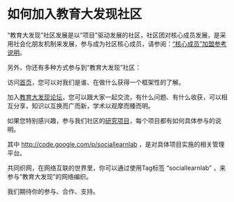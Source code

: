 # 如何加入教育大发现社区 #

“教育大发现”社区发展是以“项目”驱动发展的社区，社区团对核心成员发展，是采用社会化朋友机制来发展，参与成为社区核心成员，请参阅：[“核心成员”加盟参考说明](http://sociallearnlab.org/?p=255)。

另外，你还有多种方式参与到“教育大发现”社区：

访问[首页](http://sociallearnlab.org)，您可以对我们是谁、在做什么获得一个框架性的了解。

加入[教育大发现论坛](http://groups.google.com/group/sociallearnlab)，您可以跟大家一起交流，有什么问题、有什么收获，可以相互分享，知识以互换而广而新，学术以观摩而臻而明。

如果您特别感兴趣，参与我们社区的[研究项目](http://sociallearnlab.org/?page_id=9)，每个项目都有如何具体参与的说明。

其中 http://code.google.com/p/sociallearnlab ，是对具体项目实施的相关管理平台。

共同织网，在网络互联的世界里，你可以通过使用Tag标签 “sociallearnlab” ，来参与“教育大发现”的网络编织。

我们期待你的参与、合作、支持。